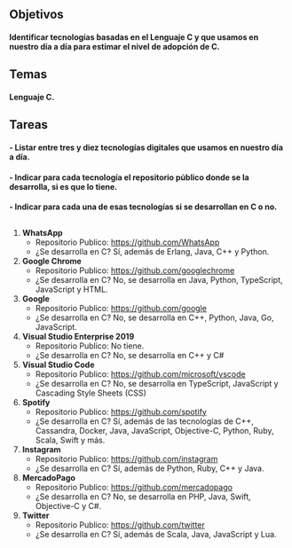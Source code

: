 ## Objetivos
#### Identificar tecnologías basadas en el Lenguaje C y que usamos en nuestro día a día para estimar el nivel de adopción de C.
## Temas
#### Lenguaje C.
## Tareas
#### -  Listar entre tres y diez tecnologías digitales que usamos en nuestro día a día.
#### - Indicar para cada tecnología el repositorio público donde se la desarrolla, si es que lo tiene.
#### -  Indicar para cada una de esas tecnologías si se desarrollan en C o no.
##
1. **WhatsApp**
	- Repositorio Publico:
		https://github.com/WhatsApp
	- ¿Se desarrolla en C?
		Sí, además de Erlang, Java, C++ y Python.
1. **Google Chrome**
	- Repositorio Publico:
		https://github.com/googlechrome
	- ¿Se desarrolla en C?
		No, se desarrolla en Java, Python, TypeScript, JavaScript y HTML.
1. **Google**
	- Repositorio Publico:
		https://github.com/google
	- ¿Se desarrolla en C?
		No, se desarrolla en C++, Python, Java, Go, JavaScript.
1. **Visual Studio Enterprise 2019**
	- Repositorio Publico:
		No tiene.
	- ¿Se desarrolla en C?
		No, se desarrolla en C++ y C#
1. **Visual Studio Code**
	- Repositorio Publico:
		https://github.com/microsoft/vscode
	- ¿Se desarrolla en C?
		No, se desarrolla en TypeScript, JavaScript y  Cascading Style Sheets (CSS)
1. **Spotify**
	- Repositorio Publico:
		https://github.com/spotify
	- ¿Se desarrolla en C?
		Sí, además de las tecnologías de C++, Cassandra, Docker, Java, JavaScript, Objective-C, Python, Ruby, Scala, Swift y más.
1. **Instagram**
	- Repositorio Publico:
		https://github.com/instagram
	- ¿Se desarrolla en C?
		Sí, además de Python, Ruby, C++ y Java.
1. **MercadoPago**
	- Repositorio Publico:
		https://github.com/mercadopago
	- ¿Se desarrolla en C?
		No, se desarrolla en PHP, Java, Swift, Objective-C y C#.
1. **Twitter**
	- Repositorio Publico:
		https://github.com/twitter
	- ¿Se desarrolla en C?
		Sí, además de Scala, Java, JavaScript y Lua.